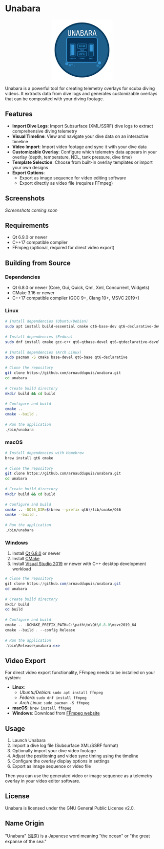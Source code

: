 # Unabara

<p align="center">
  <img src="resources/images/unabara-logo.svg" alt="Unabara Logo" width="200"/>
</p>

Unabara is a powerful tool for creating telemetry overlays for scuba diving videos. It extracts data from dive logs and generates customizable overlays that can be composited with your diving footage.

## Features

- **Import Dive Logs**: Import Subsurface (XML/SSRF) dive logs to extract comprehensive diving telemetry
- **Visual Timeline**: View and navigate your dive data on an interactive timeline
- **Video Import**: Import video footage and sync it with your dive data
- **Customizable Overlay**: Configure which telemetry data appears in your overlay (depth, temperature, NDL, tank pressure, dive time)
- **Template Selection**: Choose from built-in overlay templates or import your own designs
- **Export Options**:
  - Export as image sequence for video editing software
  - Export directly as video file (requires FFmpeg)

## Screenshots

*Screenshots coming soon*

## Requirements

- Qt 6.9.0 or newer
- C++17 compatible compiler
- FFmpeg (optional, required for direct video export)

## Building from Source

### Dependencies

- Qt 6.8.0 or newer (Core, Gui, Quick, Qml, Xml, Concurrent, Widgets)
- CMake 3.16 or newer
- C++17 compatible compiler (GCC 9+, Clang 10+, MSVC 2019+)

### Linux

```bash
# Install dependencies (Ubuntu/Debian)
sudo apt install build-essential cmake qt6-base-dev qt6-declarative-dev libqt6xml6-dev

# Install dependencies (Fedora)
sudo dnf install cmake gcc-c++ qt6-qtbase-devel qt6-qtdeclarative-devel qt6-qtbase-private-devel

# Install dependencies (Arch Linux)
sudo pacman -S cmake base-devel qt6-base qt6-declarative

# Clone the repository
git clone https://github.com/arnauddupuis/unabara.git
cd unabara

# Create build directory
mkdir build && cd build

# Configure and build
cmake ..
cmake --build .

# Run the application
./bin/unabara
```

### macOS

```bash
# Install dependencies with Homebrew
brew install qt6 cmake

# Clone the repository
git clone https://github.com/arnauddupuis/unabara.git
cd unabara

# Create build directory
mkdir build && cd build

# Configure and build
cmake .. -DQt6_DIR=$(brew --prefix qt6)/lib/cmake/Qt6
cmake --build .

# Run the application
./bin/unabara
```

### Windows

1. Install [Qt 6.8.0](https://www.qt.io/download) or newer
2. Install [CMake](https://cmake.org/download/)
3. Install [Visual Studio 2019](https://visualstudio.microsoft.com/downloads/) or newer with C++ desktop development workload

```powershell
# Clone the repository
git clone https://github.com/arnauddupuis/unabara.git
cd unabara

# Create build directory
mkdir build
cd build

# Configure and build
cmake .. -DCMAKE_PREFIX_PATH=C:\path\to\Qt\6.8.0\msvc2019_64
cmake --build . --config Release

# Run the application
.\bin\Release\unabara.exe
```

## Video Export

For direct video export functionality, FFmpeg needs to be installed on your system:

- **Linux**: 
   - _Ubuntu/Debian_: `sudo apt install ffmpeg`
   - _Fedora_: `sudo dnf install ffmpeg`
   - _Arch Linux_: `sudo pacman -S ffmpeg`
- **macOS**: `brew install ffmpeg`
- **Windows**: Download from [FFmpeg website](https://ffmpeg.org/download.html)

## Usage

1. Launch Unabara
2. Import a dive log file (Subsurface XML/SSRF format)
3. Optionally import your dive video footage
4. Adjust the positioning and video sync timing using the timeline
5. Configure the overlay display options in settings
6. Export as image sequence or video file

Then you can use the generated video or image sequence as a telemetry overlay in your video editor software.

## License

Unabara is licensed under the GNU General Public License v2.0.

## Name Origin

"Unabara" (海原) is a Japanese word meaning "the ocean" or "the great expanse of the sea."